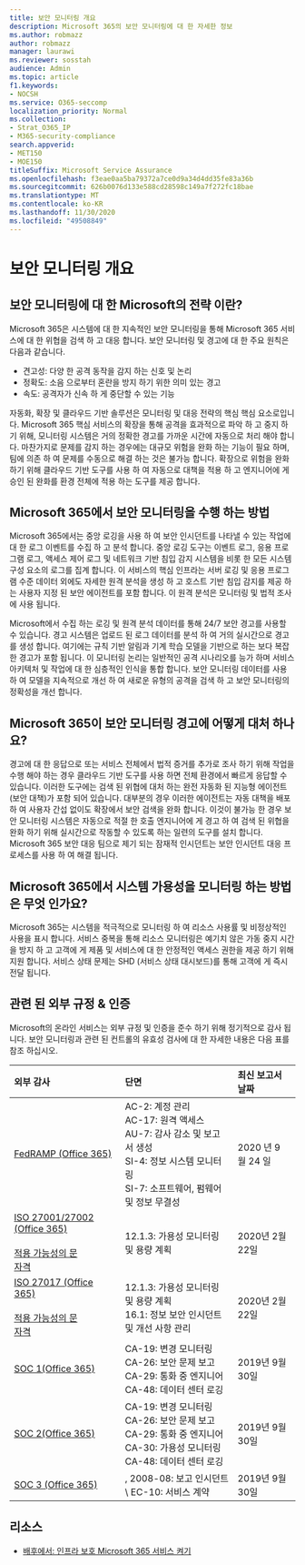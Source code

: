 ```yaml
---
title: 보안 모니터링 개요
description: Microsoft 365의 보안 모니터링에 대 한 자세한 정보
ms.author: robmazz
author: robmazz
manager: laurawi
ms.reviewer: sosstah
audience: Admin
ms.topic: article
f1.keywords:
- NOCSH
ms.service: O365-seccomp
localization_priority: Normal
ms.collection:
- Strat_O365_IP
- M365-security-compliance
search.appverid:
- MET150
- MOE150
titleSuffix: Microsoft Service Assurance
ms.openlocfilehash: f3eae0aa5ba79372a7ce0d9a34d4dd35fe83a36b
ms.sourcegitcommit: 626b0076d133e588cd28598c149a7f272fc18bae
ms.translationtype: MT
ms.contentlocale: ko-KR
ms.lasthandoff: 11/30/2020
ms.locfileid: "49508849"
---
```

# <a name="security-monitoring-overview"></a>보안 모니터링 개요

## <a name="what-is-microsofts-strategy-for-monitoring-security"></a>보안 모니터링에 대 한 Microsoft의 전략 이란?

Microsoft 365은 시스템에 대 한 지속적인 보안 모니터링을 통해 Microsoft 365 서비스에 대 한 위협을 검색 하 고 대응 합니다. 보안 모니터링 및 경고에 대 한 주요 원칙은 다음과 같습니다.

- 견고성: 다양 한 공격 동작을 감지 하는 신호 및 논리
- 정확도: 소음 으로부터 혼란을 방지 하기 위한 의미 있는 경고
- 속도: 공격자가 신속 하 게 중단할 수 있는 기능

자동화, 확장 및 클라우드 기반 솔루션은 모니터링 및 대응 전략의 핵심 핵심 요소로입니다. Microsoft 365 핵심 서비스의 확장을 통해 공격을 효과적으로 파악 하 고 중지 하기 위해, 모니터링 시스템은 거의 정확한 경고를 가까운 시간에 자동으로 처리 해야 합니다. 마찬가지로 문제를 감지 하는 경우에는 대규모 위험을 완화 하는 기능이 필요 하며, 팀에 의존 하 여 문제를 수동으로 해결 하는 것은 불가능 합니다. 확장으로 위험을 완화 하기 위해 클라우드 기반 도구를 사용 하 여 자동으로 대책을 적용 하 고 엔지니어에 게 승인 된 완화를 환경 전체에 적용 하는 도구를 제공 합니다.

## <a name="how-does-microsoft-365-perform-security-monitoring"></a>Microsoft 365에서 보안 모니터링을 수행 하는 방법

Microsoft 365에서는 중앙 로깅을 사용 하 여 보안 인시던트를 나타낼 수 있는 작업에 대 한 로그 이벤트를 수집 하 고 분석 합니다. 중앙 로깅 도구는 이벤트 로그, 응용 프로그램 로그, 액세스 제어 로그 및 네트워크 기반 침입 감지 시스템을 비롯 한 모든 시스템 구성 요소의 로그를 집계 합니다. 이 서비스의 핵심 인프라는 서버 로깅 및 응용 프로그램 수준 데이터 외에도 자세한 원격 분석을 생성 하 고 호스트 기반 침입 감지를 제공 하는 사용자 지정 된 보안 에이전트를 포함 합니다. 이 원격 분석은 모니터링 및 법적 조사에 사용 됩니다.

Microsoft에서 수집 하는 로깅 및 원격 분석 데이터를 통해 24/7 보안 경고를 사용할 수 있습니다. 경고 시스템은 업로드 된 로그 데이터를 분석 하 여 거의 실시간으로 경고를 생성 합니다. 여기에는 규칙 기반 알림과 기계 학습 모델을 기반으로 하는 보다 복잡 한 경고가 포함 됩니다. 이 모니터링 논리는 일반적인 공격 시나리오를 능가 하며 서비스 아키텍처 및 작업에 대 한 심층적인 인식을 통합 합니다. 보안 모니터링 데이터를 사용 하 여 모델을 지속적으로 개선 하 여 새로운 유형의 공격을 검색 하 고 보안 모니터링의 정확성을 개선 합니다.

## <a name="how-does-microsoft-365-respond-to-security-monitoring-alerts"></a>Microsoft 365이 보안 모니터링 경고에 어떻게 대처 하나요?

경고에 대 한 응답으로 또는 서비스 전체에서 법적 증거를 추가로 조사 하기 위해 작업을 수행 해야 하는 경우 클라우드 기반 도구를 사용 하면 전체 환경에서 빠르게 응답할 수 있습니다. 이러한 도구에는 검색 된 위협에 대처 하는 완전 자동화 된 지능형 에이전트 (보안 대책)가 포함 되어 있습니다. 대부분의 경우 이러한 에이전트는 자동 대책을 배포 하 여 사용자 간섭 없이도 확장에서 보안 검색을 완화 합니다. 이것이 불가능 한 경우 보안 모니터링 시스템은 자동으로 적절 한 호출 엔지니어에 게 경고 하 여 검색 된 위협을 완화 하기 위해 실시간으로 작동할 수 있도록 하는 일련의 도구를 설치 합니다. Microsoft 365 보안 대응 팀으로 제기 되는 잠재적 인시던트는 보안 인시던트 대응 프로세스를 사용 하 여 해결 됩니다.

## <a name="how-does-microsoft-365-monitor-system-availability"></a>Microsoft 365에서 시스템 가용성을 모니터링 하는 방법은 무엇 인가요?

Microsoft 365는 시스템을 적극적으로 모니터링 하 여 리소스 사용률 및 비정상적인 사용을 표시 합니다. 서비스 중복을 통해 리소스 모니터링은 예기치 않은 가동 중지 시간을 방지 하 고 고객에 게 제품 및 서비스에 대 한 안정적인 액세스 권한을 제공 하기 위해 지원 합니다. 서비스 상태 문제는 SHD (서비스 상태 대시보드)를 통해 고객에 게 즉시 전달 됩니다.

## <a name="related-external-regulations--certifications"></a>관련 된 외부 규정 & 인증

Microsoft의 온라인 서비스는 외부 규정 및 인증을 준수 하기 위해 정기적으로 감사 됩니다. 보안 모니터링과 관련 된 컨트롤의 유효성 검사에 대 한 자세한 내용은 다음 표를 참조 하십시오.

| **외부 감사** | **단면** | **최신 보고서 날짜** |
|:--------|:--------|:------|
| [FedRAMP (Office 365)](https://compliance.microsoft.com/compliancemanager) | AC-2: 계정 관리 <br> AC-17: 원격 액세스 <br> AU-7: 감사 감소 및 보고서 생성 <br> SI-4: 정보 시스템 모니터링 <br> SI-7: 소프트웨어, 펌웨어 및 정보 무결성 <br> | 2020 년 9 월 24 일 |
| [ISO 27001/27002 (Office 365)](https://servicetrust.microsoft.com/ViewPage/MSComplianceGuideV3?command=Download&downloadType=Document&downloadId=d7864d4f-e053-4cc4-a964-fa526d07c3be&tab=7027ead0-3d6b-11e9-b9e1-290b1eb4cdeb&docTab=7027ead0-3d6b-11e9-b9e1-290b1eb4cdeb_ISO_Reports) <br> <br> [적용 가능성의 문](https://servicetrust.microsoft.com/ViewPage/MSComplianceGuide?command=Download&downloadType=Document&downloadId=8ee1e46b-2ada-4e7b-bb7d-4c55a8cb6fcd&docTab=4ce99610-c9c0-11e7-8c2c-f908a777fa4d_ISO_Reports) <br> [자격](https://servicetrust.microsoft.com/ViewPage/MSComplianceGuideV3?command=Download&downloadType=Document&downloadId=70de0999-5451-43a3-9ef4-761e8fbfb1a3&tab=7027ead0-3d6b-11e9-b9e1-290b1eb4cdeb&docTab=7027ead0-3d6b-11e9-b9e1-290b1eb4cdeb_ISO_Reports) | 12.1.3: 가용성 모니터링 및 용량 계획 | 2020년 2월 22일 |
| [ISO 27017 (Office 365)](https://servicetrust.microsoft.com/ViewPage/MSComplianceGuideV3?command=Download&downloadType=Document&downloadId=d7864d4f-e053-4cc4-a964-fa526d07c3be&tab=7027ead0-3d6b-11e9-b9e1-290b1eb4cdeb&docTab=7027ead0-3d6b-11e9-b9e1-290b1eb4cdeb_ISO_Reports) <br><br> [적용 가능성의 문](https://servicetrust.microsoft.com/ViewPage/MSComplianceGuide?command=Download&downloadType=Document&downloadId=8ee1e46b-2ada-4e7b-bb7d-4c55a8cb6fcd&docTab=4ce99610-c9c0-11e7-8c2c-f908a777fa4d_ISO_Reports) <br> [자격](https://servicetrust.microsoft.com/ViewPage/MSComplianceGuideV3?command=Download&downloadType=Document&downloadId=70de0999-5451-43a3-9ef4-761e8fbfb1a3&tab=7027ead0-3d6b-11e9-b9e1-290b1eb4cdeb&docTab=7027ead0-3d6b-11e9-b9e1-290b1eb4cdeb_ISO_Reports) | 12.1.3: 가용성 모니터링 및 용량 계획 <br> 16.1: 정보 보안 인시던트 및 개선 사항 관리 | 2020년 2월 22일 |
| [SOC 1(Office 365)](https://servicetrust.microsoft.com/ViewPage/MSComplianceGuideV3?command=Download&downloadType=Document&downloadId=b07c0f7b-6bd5-4544-8255-7a5f14bf914a&tab=7027ead0-3d6b-11e9-b9e1-290b1eb4cdeb&docTab=7027ead0-3d6b-11e9-b9e1-290b1eb4cdeb_SOC_/_SSAE_16_Reports) | CA-19: 변경 모니터링 <br> CA-26: 보안 문제 보고 <br> CA-29: 통화 중 엔지니어 <br> CA-48: 데이터 센터 로깅 | 2019년 9월 30일 |
| [SOC 2(Office 365)](https://servicetrust.microsoft.com/ViewPage/MSComplianceGuideV3?command=Download&downloadType=Document&downloadId=fa062990-e758-4ddc-ace3-7fb21a301d09&tab=7027ead0-3d6b-11e9-b9e1-290b1eb4cdeb&docTab=7027ead0-3d6b-11e9-b9e1-290b1eb4cdeb_SOC_/_SSAE_16_Rep-11e9-b9e1-290b1eb4cdeb_SOC_/_SSAE_16_Reports) | CA-19: 변경 모니터링 <br> CA-26: 보안 문제 보고 <br> CA-29: 통화 중 엔지니어 <br> CA-30: 가용성 모니터링 <br> CA-48: 데이터 센터 로깅 | 2019년 9월 30일 |
| [SOC 3 (Office 365)](https://servicetrust.microsoft.com/ViewPage/MSComplianceGuideV3?command=Download&downloadType=Document&downloadId=9df8b99b-96ce-49a9-bff4-268031dcc9a6&tab=7027ead0-3d6b-11e9-b9e1-290b1eb4cdeb&docTab=7027ead0-3d6b-11e9-b9e1-290b1eb4cdeb_SOC_/_SSAE_16_Reports) | , 2008-08: 보고 인시던트 <br> \ EC-10: 서비스 계약 | 2019년 9월 30일 |

## <a name="resources"></a>리소스

- [배후에서: 인프라 보호 Microsoft 365 서비스 켜기](https://download.microsoft.com/download/c/4/5/c45b197e-f0d9-4f40-bd5f-ed8fc7d0cd8c/M365DCSecurityIntro_Whitepaper.pdf)
